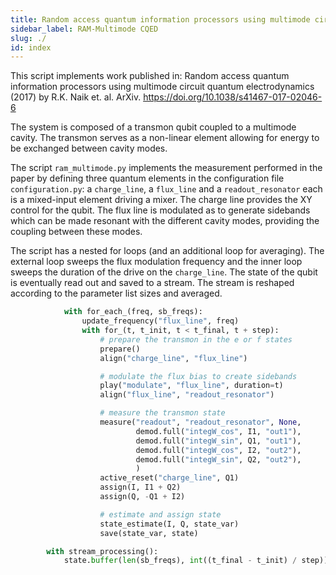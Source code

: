 ```yaml
---
title: Random access quantum information processors using multimode circuit quantum electrodynamics
sidebar_label: RAM-Multimode CQED
slug: ./
id: index
---
```




This script implements work published in: 
Random access quantum information processors using multimode circuit quantum electrodynamics (2017) by R.K. Naik et. al. ArXiv. https://doi.org/10.1038/s41467-017-02046-6

The system is composed of a transmon qubit coupled to a multimode cavity. The transmon 
serves as a non-linear element allowing for energy to be exchanged between cavity modes. 

The script `ram_multimode.py` implements the measurement performed in the paper by defining 
three quantum elements in the configuration file `configuration.py`: a `charge_line`, a `flux_line` 
and a `readout_resonator` each is a mixed-input element driving a mixer. The charge line provides the XY control
for the qubit. The flux line is modulated as to generate sidebands which can be made resonant with the different cavity modes, 
providing the coupling between these modes.

The script has a nested for loops (and an additional loop for averaging). The external loop sweeps the flux modulation 
frequency and the inner loop sweeps the duration of the drive on the `charge_line`. The state of the qubit is eventually read out
and saved to a stream. The stream is reshaped according to the parameter list sizes and averaged. 

```python
            with for_each_(freq, sb_freqs):
                update_frequency("flux_line", freq)
                with for_(t, t_init, t < t_final, t + step):
                    # prepare the transmon in the e or f states
                    prepare()
                    align("charge_line", "flux_line")

                    # modulate the flux bias to create sidebands
                    play("modulate", "flux_line", duration=t)
                    align("flux_line", "readout_resonator")

                    # measure the transmon state
                    measure("readout", "readout_resonator", None,
                            demod.full("integW_cos", I1, "out1"),
                            demod.full("integW_sin", Q1, "out1"),
                            demod.full("integW_cos", I2, "out2"),
                            demod.full("integW_sin", Q2, "out2"),
                            )
                    active_reset("charge_line", Q1)
                    assign(I, I1 + Q2)
                    assign(Q, -Q1 + I2)

                    # estimate and assign state
                    state_estimate(I, Q, state_var)
                    save(state_var, state)

        with stream_processing():
            state.buffer(len(sb_freqs), int((t_final - t_init) / step)).average().save("state")
```











